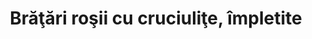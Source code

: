 ---
layout: post
title: "Brăţări roşii cu cruciuliţe, împletite"
description: "Brăţări roşii cu cruciuliţe, împletite."
img: "/assets/img/bratari-rosii-cu-cruciulite-impletite-1.jpg"
img2: "/assets/img/bratari-rosii-cu-cruciulite-impletite-2.jpg"
colors: "rosu"
price: "Stoc indisponibil (7.00 RON /buc)"
vertical: true
---
